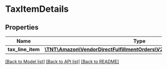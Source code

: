 # TaxItemDetails

## Properties
Name | Type | Description | Notes
------------ | ------------- | ------------- | -------------
**tax_line_item** | [**\TNT\Amazon\VendorDirectFulfillmentOrders\V20211228\Model\TaxLineItem**](TaxLineItem.md) | Tax details. | [optional] 

[[Back to Model list]](../README.md#documentation-for-models) [[Back to API list]](../README.md#documentation-for-api-endpoints) [[Back to README]](../README.md)


